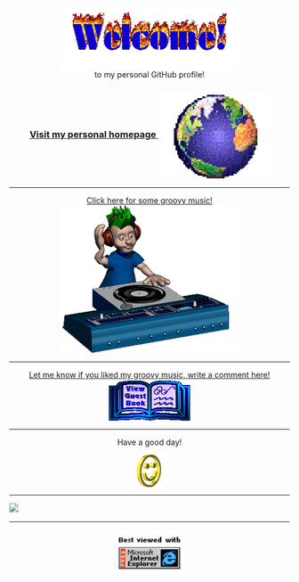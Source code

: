 <!---
cybrBeto/cybrBeto is a ✨ special ✨ repository because its `README.md` (this file) appears on your GitHub profile.
You can click the Preview link to take a look at your changes.
--->
<div align="center">
<img src="https://github.com/cybrBeto/cybrBeto/blob/main/images/welcome-fire.gif" alt="Welcome" align="center">
</div>

<div align="center">
to my personal GitHub profile!
</div>

<h3 align="center">
<a href="http://albertovald.es">Visit my personal homepage
<img src="https://github.com/cybrBeto/cybrBeto/blob/main/images/cd6d5a_71bfb0837fa94f1e84000e7e4988386e~mv2.gif" alt="Visit homepage" align="center">
</a>
</h3>

<hr>
<div align="center">
<a href="https://www.youtube.com/watch?v=dQw4w9WgXcQ">Click here for some groovy music!</a>
<div>
<img src="https://github.com/cybrBeto/cybrBeto/blob/main/images/music.gif" alt="Music" align="center">
</div>
</div>

<hr>
<div align="center">
<a href="https://github.com/cybrBeto/cybrBeto/issues">Let me know if you liked my groovy music, write a comment here! </a>
<div>
<img src="https://github.com/cybrBeto/cybrBeto/blob/main/images/guestbook.gif" alt="Guest book" align="center"></a>
</div>
</div>

<hr>

<div align="center">
<p>Have a good day!</p>
<div>
<img src="https://github.com/cybrBeto/cybrBeto/blob/main/images/smile.gif" alt="Smiley" align="center">
</div>
</div>
<hr>

![](https://komarev.com/ghpvc/?username=cybrBeto&color=39ff14&style=plastic)

<hr>
<div align="center">
<img src="https://github.com/cybrBeto/cybrBeto/blob/main/images/ie.jpg" alt="Best viewed with Microsoft Internet Explorer" align="center" width="128">
</div>
